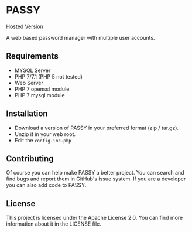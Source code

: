 # PASSY
[Hosted Version](https://app.passy.pw)

A web based password manager with multiple user accounts.

## Requirements
 - MYSQL Server
 - PHP 7/7.1 (PHP 5 not tested)
 - Web Server
 - PHP 7 openssl module
 - PHP 7 mysql module
 
## Installation
 - Download a version of PASSY in your preferred format (zip / tar.gz).
 - Unzip it in your web root.
 - Edit the `config.inc.php`
 
## Contributing
Of course you can help make PASSY a better project. You can search and find bugs and report them in GitHub's issue system.
If you are a developer you can also add code to PASSY.

## License
This project is licensed under the Apache License 2.0.
You can find more information about it in the LICENSE file.
